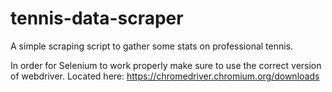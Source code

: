 # tennis-data-scraper

A simple scraping script to gather some stats on professional tennis.

In order for Selenium to work properly make sure to use the correct version of webdriver. Located here: https://chromedriver.chromium.org/downloads
